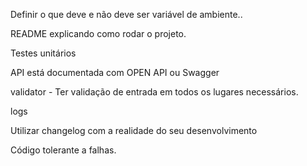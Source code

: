 <!-- NECESSÁRIOS -->

Definir o que deve e não deve ser variável de ambiente..

README explicando como rodar o projeto.


<!-- DIFERENCIAIS -->

Testes unitários

API está documentada com OPEN API ou Swagger

validator - Ter validação de entrada em todos os lugares necessários.

logs

Utilizar changelog com a realidade do seu desenvolvimento

Código tolerante a falhas.